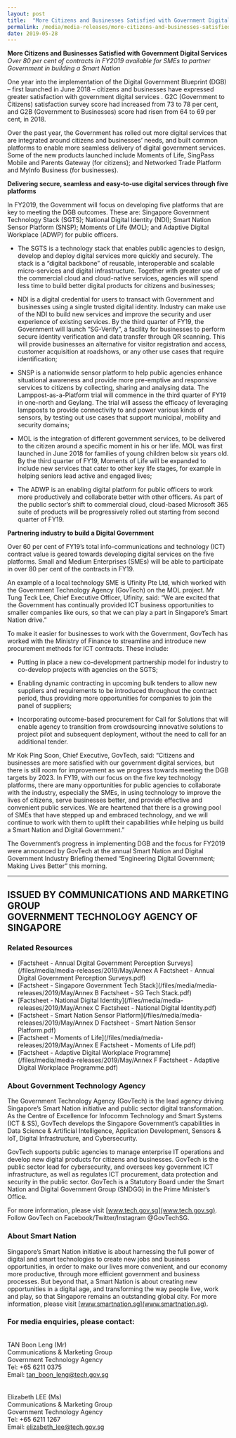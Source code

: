 ```yaml
---
layout: post
title:  "More Citizens and Businesses Satisfied with Government Digital Services"
permalink: /media/media-releases/more-citizens-and-businesses-satisfied-with-government-digital-services
date: 2019-05-28
---
```


**More Citizens and Businesses Satisfied with Government Digital Services**<br>
*Over 80 per cent of contracts in FY2019 available for SMEs to partner Government in building a Smart Nation*

One year into the implementation of the Digital Government Blueprint (DGB) – first launched in June 2018 – citizens and businesses have expressed greater satisfaction with government digital services .  G2C (Government to Citizens) satisfaction survey score had increased from 73 to 78 per cent, and G2B (Government to Businesses) score had risen from 64 to 69 per cent, in 2018. 

Over the past year, the Government has rolled out more digital services that are integrated around citizens and businesses’ needs, and built common platforms to enable more seamless delivery of digital government services. Some of the new products launched include Moments of Life, SingPass Mobile and Parents Gateway (for citizens); and Networked Trade Platform and MyInfo Business (for businesses).  


**Delivering secure, seamless and easy-to-use digital services through five platforms**

In FY2019, the Government will focus on developing five platforms that are key to meeting the DGB outcomes. These are: Singapore Government Technology Stack (SGTS); National Digital Identity (NDI); Smart Nation Sensor Platform (SNSP); Moments of Life (MOL); and Adaptive Digital Workplace (ADWP) for public officers. 

*	The SGTS is a technology stack that enables public agencies to design, develop and deploy digital services more quickly and securely. The stack is a “digital backbone” of reusable, interoperable and scalable micro-services and digital infrastructure. Together with greater use of the commercial cloud and cloud-native services, agencies will spend less time to build better digital products for citizens and businesses;

*	NDI is a digital credential for users to transact with Government and businesses using a single trusted digital identity. Industry can make use of the NDI to build new services and improve the security and user experience of existing services. By the third quarter of FY19, the Government will launch “SG-Verify”, a facility for businesses to perform secure identity verification and data transfer through QR scanning. This will provide businesses an alternative for visitor registration and access, customer acquisition at roadshows, or any other use cases that require identification;

*	SNSP is a nationwide sensor platform to help public agencies enhance situational awareness and provide more pre-emptive and responsive services to citizens by collecting, sharing and analysing data. The Lamppost-as-a-Platform trial will commence in the third quarter of FY19 in one-north and Geylang. The trial will assess the efficacy of leveraging lampposts to provide connectivity to and power various kinds of sensors, by testing out use cases that support municipal, mobility and security domains; 

*	MOL is the integration of different government services, to be delivered to the citizen around a specific moment in his or her life. MOL was first launched in June 2018 for families of young children below six years old. By the third quarter of FY19, Moments of Life will be expanded to include new services that cater to other key life stages, for example in helping seniors lead active and engaged lives;  

*	The ADWP is an enabling digital platform for public officers to work more productively and collaborate better with other officers. As part of the public sector’s shift to commercial cloud, cloud-based Microsoft 365 suite of products will be progressively rolled out starting from second quarter of FY19. 

**Partnering industry to build a Digital Government**

Over 60 per cent of FY19’s total info-communications and technology (ICT) contract value is geared towards developing digital services on the five platforms.  Small and Medium Enterprises (SMEs) will be able to participate in over 80 per cent of the contracts in FY19. 

An example of a local technology SME is Ufinity Pte Ltd, which worked with the Government Technology Agency (GovTech) on the MOL project. Mr Tung Teck Lee, Chief Executive Officer, Ufinity, said: “We are excited that the Government has continually provided ICT business opportunities to smaller companies like ours, so that we can play a part in Singapore’s Smart Nation drive.” 

To make it easier for businesses to work with the Government, GovTech has worked with the Ministry of Finance to streamline and introduce new procurement methods for ICT contracts. These include:

*	Putting in place a new co-development partnership model for industry to co-develop projects with agencies on the SGTS;

*	Enabling dynamic contracting in upcoming bulk tenders to allow new suppliers and requirements to be introduced throughout the contract period, thus providing more opportunities for companies to join the panel of suppliers; 

*	Incorporating outcome-based procurement for Call for Solutions that will enable agency to transition from crowdsourcing innovative solutions to project pilot and subsequent deployment, without the need to call for an additional tender.

Mr Kok Ping Soon, Chief Executive, GovTech, said: “Citizens and businesses are more satisfied with our government digital services, but there is still room for improvement as we progress towards meeting the DGB targets by 2023. In FY19, with our focus on the five key technology platforms, there are many opportunities for public agencies to collaborate with the industry, especially the SMEs, in using technology to improve the lives of citizens, serve businesses better, and provide effective and convenient public services. We are heartened that there is a growing pool of SMEs that have stepped up and embraced technology, and we will continue to work with them to uplift their capabilities while helping us build a Smart Nation and Digital Government.”

The Government’s progress in implementing DGB and the focus for FY2019 were announced by GovTech at the annual Smart Nation and Digital Government Industry Briefing themed “Engineering Digital Government; Making Lives Better” this morning.  

---
**ISSUED BY COMMUNICATIONS AND MARKETING GROUP**<br>
**GOVERNMENT TECHNOLOGY AGENCY OF SINGAPORE**
---

### **Related Resources**
* [Factsheet - Annual Digital Government Perception Surveys](/files/media/media-releases/2019/May/Annex A Factsheet - Annual Digital Government Perception Surveys.pdf)
* [Factsheet - Singapore Government Tech Stack](/files/media/media-releases/2019/May/Annex B Factsheet - SG Tech Stack.pdf)
* [Factsheet - National Digital Identity](/files/media/media-releases/2019/May/Annex C Factsheet - National Digital Identity.pdf)
* [Factsheet - Smart Nation Sensor Platform](/files/media/media-releases/2019/May/Annex D Factsheet - Smart Nation Sensor Platform.pdf)
* [Factsheet - Moments of Life](/files/media/media-releases/2019/May/Annex E Factsheet - Moments of Life.pdf)
* [Factsheet - Adaptive Digital Workplace Programme](/files/media/media-releases/2019/May/Annex F Factsheet - Adaptive Digital Workplace Programme.pdf)


### **About Government Technology Agency**
The Government Technology Agency (GovTech) is the lead agency driving Singapore’s Smart Nation initiative and public sector digital transformation. As the Centre of Excellence for Infocomm Technology and Smart Systems (ICT & SS), GovTech develops the Singapore Government’s capabilities in Data Science & Artificial Intelligence, Application Development, Sensors & IoT, Digital Infrastructure, and Cybersecurity.  

GovTech supports public agencies to manage enterprise IT operations and develop new digital products for citizens and businesses. GovTech is the public sector lead for cybersecurity, and oversees key government ICT infrastructure, as well as regulates ICT procurement, data protection and security in the public sector.  GovTech is a Statutory Board under the Smart Nation and Digital Government Group (SNDGG) in the Prime Minister’s Office. 

For more information, please visit [www.tech.gov.sg](www.tech.gov.sg). Follow GovTech on Facebook/Twitter/Instagram @GovTechSG.


### **About Smart Nation**
Singapore’s Smart Nation initiative is about harnessing the full power of digital and smart technologies to create new jobs and business opportunities, in order to make our lives more convenient, and our economy more productive, through more efficient government and business processes. But beyond that, a Smart Nation is about creating new opportunities in a digital age, and transforming the way people live, work and play, so that Singapore remains an outstanding global city. For more information, please visit [www.smartnation.sg](www.smartnation.sg).


### **For media enquiries, please contact:**
<br>TAN Boon Leng (Mr)
<br>Communications & Marketing Group
<br>Government Technology Agency
<br>Tel: +65 6211 0375
<br>Email: [tan_boon_leng@tech.gov.sg](tan_boon_leng@tech.gov.sg)
<br>
<br>
<br>Elizabeth LEE (Ms)
<br>Communications & Marketing Group 
<br>Government Technology Agency
<br>Tel: +65 6211 1267
<br>Email: [elizabeth_lee@tech.gov.sg](elizabeth_lee@tech.gov.sg)
